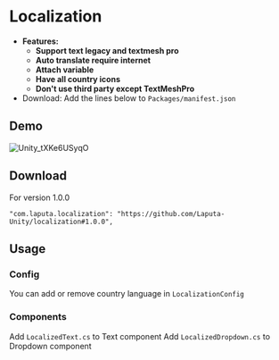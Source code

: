 # Localization
- **Features:**
  - **Support text legacy and textmesh pro**
  - **Auto translate require internet**
  - **Attach variable**
  - **Have all country icons**
  - **Don't use third party except TextMeshPro**
- Download:
Add the lines below to ```Packages/manifest.json```

## Demo
![Unity_tXKe6USyqO](https://user-images.githubusercontent.com/52252046/222652172-f6ab0ee0-0d81-4439-9109-f50bb1e9af97.gif)
## Download
For version 1.0.0

```"com.laputa.localization": "https://github.com/Laputa-Unity/localization#1.0.0",```
## Usage
### Config
You can add or remove country language in ```LocalizationConfig```
### Components
Add ```LocalizedText.cs``` to Text component
Add ```LocalizedDropdown.cs``` to Dropdown component
